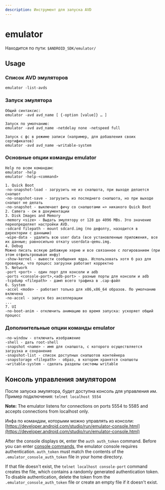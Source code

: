 ```yaml
---
description: Инструмент для запуска AVD
---
```


# emulator

Находится по пути: `$ANDROID_SDK/emulator/`

## Usage

### Список AVD эмуляторов

```
emulator -list-avds
```

### Запуск эмулятора

```
Общий синтаксис:
emulator -avd avd_name [ {-option [value]} … ]

Запуск по умолчанию: 
emulator -avd avd_name -netdelay none -netspeed full

Запуск с фс в режиме записи (например, для добавления своих сертификатов)
emulator -avd avd_name -writable-system
```

### Основные опции команды emulator

```
Help по всем командам: 
emulator -help
emulator -help-<command>

1. Quick Boot
-no-snapshot-load - загрузить не из снапшота, при выходе делается снапшот
-no-snapshot-save - загрузить из последнего снапшота, но при выходе снапшот не делать
-no-snapshot - выключает фичу со снапшотами => никакого Quick Boot
2. Camera - см в документации
3. Disk Images and Memory
-memory <size> - Выдать эмулятору от 128 до 4096 MBs. Это значение переопределяет настройки AVD.
-sdcard filepath - mount sdcard.img (по дефолту, назодится в директории с данными)
-wipe-data - удалить всю user data (все установленные приложения, все их данные; равносильно откату userdata-qemu.img.
4. Debug
Можно писать всякую дебажную херню и все связанное с логированием (при этом отфильтровывая инфу)
-show-kernel - вывести сообщения ядра. Использовать хотя б раз для проверки, что процесс загрузки работает корректно
5. Network
-port <port> - один порт для консоли и adb
-ports <console-port>,<adb-port> - разные порты для консоли и adb
-tcpdump <filepath> - дамп всего трафика в .cap-файл
6. System
-accel <mode> - работает только для x86,x86_64 образов. По умолчанию включена
-no-accel - запуск без акселлерации
...
7. UI
-no-boot-anim - отключить анимацию во время запуска: ускоряет общий процесс

```

### Дополнительные опции команды emulator

```
-no-window - отключить изображение
-shell - дать root-shell
-snapshot <name> - имя для снапшота, с которого осуществляется загрузка и сохранение
-snapshot-list - список доступных снапшотов контейнера
-snapstorage <filepath> - образ, в котором хранятся снапшоты
-writable-system - сделать разделы системы writable

```

## Консоль управления эмулятором

После запуска эмулятора, будет доступна консоль для управления им. Пример подключения: `telnet localhost 5554`

**Note:** The emulator listens for connections on ports 5554 to 5585 and accepts connections from localhost only.

Инфа по командам, которыми можно управлять из консоли: [https://developer.android.com/studio/run/emulator-console.html](https://developer.android.com/studio/run/emulator-console.html)

After the console displays `OK`, enter the `auth auth_token` command. Before you can enter [console commands](https://developer.android.com/studio/run/emulator-console.html#querycontrol), the emulator console requires authentication. `auth_token` must match the contents of the `.emulator_console_auth_token` file in your home directory.

If that file doesn't exist, the `telnet localhost console-port` command creates the file, which contains a randomly generated authentication token. To disable authentication, delete the token from the `.emulator_console_auth_token` file or create an empty file if it doesn't exist.



